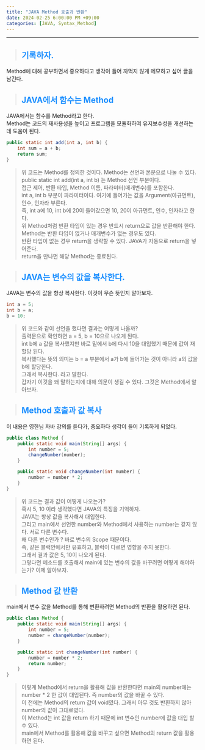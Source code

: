```yaml
---
title: "JAVA Method 호출과 반환"
date: 2024-02-25 6:00:00 PM +09:00
categories: [JAVA, Syntax_Method]
---
```

***

>## <span style='color:#1E90FF'>기록하자.</span>
Method에 대해 공부하면서 중요하다고 생각이 들어 까먹지 않게 메모하고 싶어 글을 남긴다. <br>

>## <span style='color:#1E90FF'>JAVA에서 함수는 Method</span>
JAVA에서는 함수를 Method라고 한다. <br>
Method는 코드의 재사용성을 높이고 프로그램을 모듈화하여 유지보수성을 개선하는 데 도움이 된다. <br>

```java
public static int add(int a, int b) {
    int sum = a + b;
    return sum;
}
```
> 위 코드는 Method를 정의한 것이다. Method는 선언과 본문으로 나눌 수 있다. <br>
public static int add(int a, int b) 는 Method 선언 부분이다. <br>
접근 제어, 반환 타입, Method 이름, 파라미터(매개변수)를 포함한다. <br>
int a, int b 부분이 파라미터이다. 여기에 들어가는 값을 Argument(아규먼트), 인수, 인자라 부른다. <br>
즉, int a에 10, int b에 20이 들어갔으면 10, 20이 아규먼트, 인수, 인자라고 한다. <br>
위 Method처럼 반환 타입이 있는 경우 반드시 return으로 값을 반환해야 한다. <br>
Method는 반환 타입이 없거나 매개변수가 없는 경우도 있다. <br>
반환 타입이 없는 경우 return을 생략할 수 있다. JAVA가 자동으로 return을 넣어준다. <br>
return을 만나면 해당 Method는 종료된다. <br>

>## <span style='color:#1E90FF'>JAVA는 변수의 값을 복사한다.</span>
JAVA는 변수의 값을 항상 복사한다. 이것이 무슨 뜻인지 알아보자. <br>

```java
int a = 5;
int b = a;
b = 10;
```
> 위 코드와 같이 선언을 했다면 결과는 어떻게 나올까? <br>
출력문으로 확인하면 a = 5, b = 10으로 나오게 된다. <br>
int b에 a 값을 복사했지만 바로 밑에서 b에 다시 10을 대입했기 때문에 값이 재할당 된다. <br>
복사했다는 뜻의 의미는 b = a 부분에서 a가 b에 들어가는 것이 아니라 a의 값을 b에 할당한다. <br>
그래서 복사한다. 라고 말한다. <br>
갑자기 이것을 왜 말하는지에 대해 의문이 생길 수 있다. 그것은 Method에서 알아보자.

>## <span style='color:#1E90FF'>Method 호출과 값 복사</span>
이 내용은 영한님 자바 강의를 듣다가, 중요하다 생각이 들어 기록하게 되었다. <br>

```java
public class Method {
    public static void main(String[] args) {
        int number = 5;
        changeNumber(number);
    }

    public static void changeNumber(int number) {
        number = number * 2;
    }
}
```
> 위 코드는 결과 값이 어떻게 나오는가? <br>
혹시 5, 10 이라 생각했다면 JAVA의 특징을 기억하자. <br>
JAVA는 항상 값을 복사해서 대입한다. <br>
그리고 main에서 선언한 number와 Method에서 사용하는 number는 같지 않다. 서로 다른 변수다. <br>
왜 다른 변수인가 ? 바로 변수의 Scope 때문이다. <br>
즉, 같은 블럭안에서만 유효하고, 블럭이 다르면 영향을 주지 못한다. <br>
그래서 결과 값은 5, 10이 나오게 된다. <br>
그렇다면 메소드를 호출해서 main에 있는 변수의 값을 바꾸려면 어떻게 해야하는가? 이제 알아보자. <br>

>## <span style='color:#1E90FF'>Method 값 반환</span>
main에서 변수 값을 Method를 통해 변환하려면 Method의 반환을 활용하면 된다. <br>

```java
public class Method {
    public static void main(String[] args) {
        int number = 5;
        number = changeNumber(number);
    }

    public static int changeNumber(int number) {
        number = number * 2;
        return number;
    }
}
```
> 이렇게 Method에서 return을 활용해 값을 반환한다면 main의 number에는 <br>
number * 2 한 값이 대입된다. 즉 number의 값을 바꿀 수 있다. <br>
이 전에는 Method의 return 값이 void였다. 그래서 아무 것도 반환하지 않아 number의 값이 그대로였다. <br>
이 Method는 int 값을 return 하기 때문에 int 변수인 number에 값을 대입 할 수 있다. <br>
main에서 Method를 활용해 값을 바꾸고 싶으면 Method의 return 값을 활용하면 된다. <br>